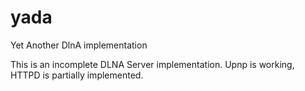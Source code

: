 # yada
Yet Another DlnA implementation

This is an incomplete DLNA Server implementation.
Upnp is working, HTTPD is partially implemented. 
